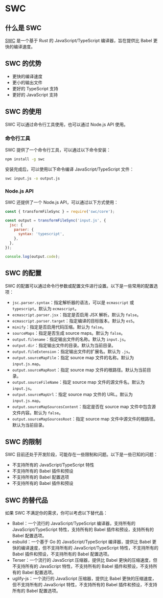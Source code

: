 # SWC

## 什么是 SWC

[SWC](https://swc.rs/) 是一个基于 Rust 的 JavaScript/TypeScript 编译器，旨在提供比 Babel 更快的编译速度。

## SWC 的优势

- 更快的编译速度
- 更小的输出文件
- 更好的 TypeScript 支持
- 更好的 JavaScript 支持

## SWC 的使用

SWC 可以通过命令行工具使用，也可以通过 Node.js API 使用。

### 命令行工具

SWC 提供了一个命令行工具，可以通过以下命令安装：

```bash
npm install -g swc
```

安装完成后，可以使用以下命令编译 JavaScript/TypeScript 文件：

```bash
swc input.js -o output.js
```

### Node.js API

SWC 还提供了一个 Node.js API，可以通过以下方式使用：

```javascript
const { transformFileSync } = require('swc/core');

const output = transformFileSync('input.js', {
  jsc: {
    parser: {
      syntax: 'typescript',
    },
  },
});

console.log(output.code);
```

## SWC 的配置

SWC 的配置可以通过命令行参数或配置文件进行设置。以下是一些常用的配置选项：

- `jsc.parser.syntax`：指定解析器的语法，可以是 `ecmascript` 或 `typescript`。默认为 `ecmascript`。
- `ecmascript.parser.jsx`：指定是否启用 JSX 解析。默认为 `false`。
- `ecmascript.parser.target`：指定编译的目标版本。默认为 `es5`。
- `minify`：指定是否启用代码压缩。默认为 `false`。
- `sourceMaps`：指定是否生成 source maps。默认为 `false`。
- `output.filename`：指定输出文件的名称。默认为 `input.js`。
- `output.dir`：指定输出文件的目录。默认为当前目录。
- `output.fileExtension`：指定输出文件的扩展名。默认为 `.js`。
- `output.sourceMapFile`：指定 source map 文件的名称。默认为 `input.js.map`。
- `output.sourceMapRoot`：指定 source map 文件的根路径。默认为当前目录。
- `output.sourceFileName`：指定 source map 文件的源文件名。默认为 `input.js`。
- `output.sourceMapUrl`：指定 source map 文件的 URL。默认为 `input.js.map`。
- `output.sourceMapSourcesContent`：指定是否在 source map 文件中包含源文件内容。默认为 `false`。
- `output.sourceMapSourcesRoot`：指定 source map 文件中源文件的根路径。默认为当前目录。

## SWC 的限制

SWC 目前还处于开发阶段，可能存在一些限制和问题。以下是一些已知的问题：

- 不支持所有的 JavaScript/TypeScript 特性
- 不支持所有的 Babel 插件和预设
- 不支持所有的 Babel 配置选项
- 不支持所有的 Babel 插件和预设

## SWC 的替代品

如果 SWC 不满足你的需求，你可以考虑以下替代品：

- Babel：一个流行的 JavaScript/TypeScript 编译器，支持所有的 JavaScript/TypeScript 特性，支持所有的 Babel 插件和预设，支持所有的 Babel 配置选项。
- esbuild：一个基于 Go 的 JavaScript/TypeScript 编译器，提供比 Babel 更快的编译速度，但不支持所有的 JavaScript/TypeScript 特性，不支持所有的 Babel 插件和预设，不支持所有的 Babel 配置选项。
- Terser：一个流行的 JavaScript 压缩器，提供比 Babel 更快的压缩速度，但不支持所有的 JavaScript 特性，不支持所有的 Babel 插件和预设，不支持所有的 Babel 配置选项。
- uglify-js：一个流行的 JavaScript 压缩器，提供比 Babel 更快的压缩速度，但不支持所有的 JavaScript 特性，不支持所有的 Babel 插件和预设，不支持所有的 Babel 配置选项。
  